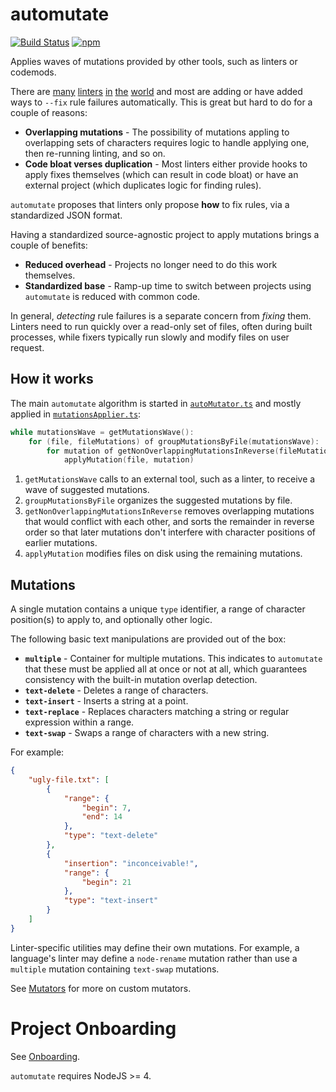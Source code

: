 # automutate

[![Build Status](https://travis-ci.org/automutate/automutate.svg?branch=master)](https://travis-ci.org/automutate/automutate)
[![npm](https://img.shields.io/npm/v/automutate.svg)](https://www.npmjs.com/package/automutate)

Applies waves of mutations provided by other tools, such as linters or codemods.

There are [many](https://github.com/eslint/eslint) [linters](https://github.com/palantir/tslint) [in](https://github.com/stylelint/stylelint) [the](https://github.com/lesshint/lesshint) [world](https://github.com/sasstools/sass-lint) and most are adding or have added ways to `--fix` rule failures automatically.
This is great but hard to do for a couple of reasons:
* **Overlapping mutations** - The possibility of mutations appling to overlapping sets of characters requires logic to handle applying one, then re-running linting, and so on.
* **Code bloat verses duplication** - Most linters either provide hooks to apply fixes themselves (which can result in code bloat) or have an external project (which duplicates logic for finding rules).

`automutate` proposes that linters only propose **how** to fix rules, via a standardized JSON format.

Having a standardized source-agnostic project to apply mutations brings a couple of benefits:
* **Reduced overhead** - Projects no longer need to do this work themselves.
* **Standardized base** - Ramp-up time to switch between projects using `automutate` is reduced with common code.

In general, *detecting* rule failures is a separate concern from *fixing* them.
Linters need to run quickly over a read-only set of files, often during built processes, while fixers typically run slowly and modify files on user request.


## How it works

The main `automutate` algorithm is started in [`autoMutator.ts`](../src/autoMutator.ts) and mostly applied in [`mutationsApplier.ts`](../src/mutationsApplier.ts):

```swift
while mutationsWave = getMutationsWave():
    for (file, fileMutations) of groupMutationsByFile(mutationsWave):
        for mutation of getNonOverlappingMutationsInReverse(fileMutations):
            applyMutation(file, mutation)
```

1. `getMutationsWave` calls to an external tool, such as a linter, to receive a wave of suggested mutations.
2. `groupMutationsByFile` organizes the suggested mutations by file.
3. `getNonOverlappingMutationsInReverse` removes overlapping mutations that would conflict with each other, and sorts the remainder in reverse order so that later mutations don't interfere with character positions of earlier mutations.
4. `applyMutation`  modifies files on disk using the remaining mutations.


## Mutations

A single mutation contains a unique `type` identifier, a range of character position(s) to apply to, and optionally other logic.

The following basic text manipulations are provided out of the box:
* **`multiple`** - Container for multiple mutations. This indicates to `automutate` that these must be applied all at once or not at all, which guarantees consistency with the built-in mutation overlap detection.
* **`text-delete`** - Deletes a range of characters.
* **`text-insert`** - Inserts a string at a point.
* **`text-replace`** - Replaces characters matching a string or regular expression within a range.
* **`text-swap`** - Swaps a range of characters with a new string.

For example:

```json
{
    "ugly-file.txt": [
        {
            "range": {
                "begin": 7,
                "end": 14
            },
            "type": "text-delete"
        },
        {
            "insertion": "inconceivable!",
            "range": {
                "begin": 21
            },
            "type": "text-insert"
        }
    ]
}
```

Linter-specific utilities may define their own mutations.
For example, a language's linter may define a `node-rename` mutation rather than use a `multiple` mutation containing `text-swap` mutations.

See [Mutators](docs/mutators.md) for more on custom mutators.


# Project Onboarding

See [Onboarding](docs/onboarding.md).

`automutate` requires NodeJS >= 4.
